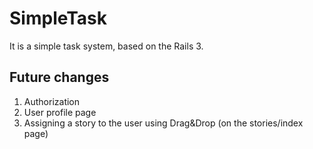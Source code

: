SimpleTask
===============================================

It is a simple task system, based on the Rails 3.

Future changes
------------

1. Authorization
2. User profile page
3. Assigning a story to the user using Drag&Drop (on the stories/index page)